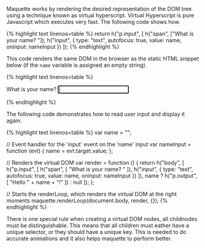 Maquette works by rendering the desired representation of the DOM tree using a 
technique known as virtual hyperscript. 
Virtual Hyperscript is pure Javascript which executes very fast.
The following code shows how.

{% highlight text linenos=table %}
return h("p.input", [
  h("span", ["What is your name? "]),
  h("input", { type: "text", autofocus: true, value: name, oninput: nameInput })
]);
{% endhighlight %}

This code renders the same DOM in the browser as the static HTML snippet below (if the `name` variable is assigned an empty string).

{% highlight text linenos=table %}
<p class="input">
  <span>What is your name? </span>
  <input type="text" autofocus value="" oninput="nameInput"></input>
</p>
{% endhighlight %}


The following code demonstrates how to read user input and display it again.


{% highlight text linenos=table %}
var name = "";

// Event handler for the 'input' event on the 'name' input
var nameInput = function (evt) {
  name = evt.target.value;
};

// Renders the virtual DOM
var render = function () {
return h("body", [
  h("p.input", [
    h("span", [
      "What is your name? "
    ]),
    h("input", { type: "text", autofocus: true, value: name, oninput: nameInput })
  ]),
  name ? h("p.output", [
    "Hello " + name + "!"
  ]) : null
]);
};

// Starts the renderLoop, which renders the virtual DOM at the right moments
maquette.renderLoop(document.body, render, {});
{% endhighlight %}

There is one special rule when creating a virtual DOM nodes, all childnodes must be distinguishable. This means
that all children must eather have a unique selector, or they should have a unique key.
This is needed to do accurate animations and it also helps maquette to perform better.
